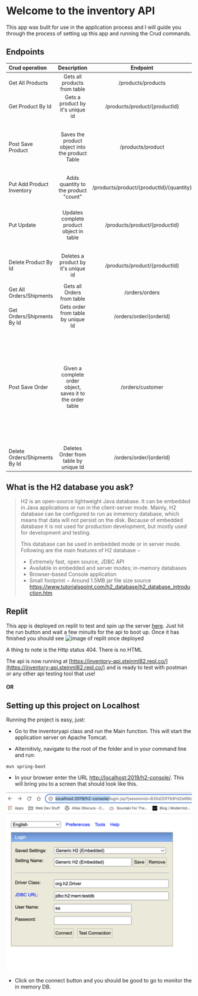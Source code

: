 # Welcome to the inventory API
This app was built for use in the application process and I will guide you through the process of setting up this app and running the Crud commands.  

## Endpoints
| Crud operation     | Description |  Endpoint   | Notes/Example |
| :---        |    :----:   |   :----:   |          ---: |
| Get All Products      | Gets all products from table      |  /products/products | N/A |
| Get Product By Id   | Gets a product by it's unique id       |  /products/product/{productId} |  replace productId with unique id |
| Post Save Product     | Saves the product object into the product Table     |  /products/product | Request Body <pre>{<br>  "productname": "TEST TEST TEST TEST",<br>  "discription": "TEST TEST TEST TEST"<br>}</pre> |
| Put Add Product Inventory   | Adds quantity to the product "count" |  /products/product/{productId}/{quantity} |  Replace productId with unique id, quantity with number to add to inventory |
| Put Update   | Updates complete product object in table  |  /products/product/{productId}   |  Replace productId with unique id, Request Body <pre>{<br>  "productname": "TEST TEST TEST TEST",<br>  "discription": "TEST TEST TEST TEST"<br>}</pre> |
| Delete Product By Id   | Deletes a product by it's unique id       |  /products/product/{productId} |  Replace productId with unique id Note: As of May 16/ 2022 This endpoint may throw an error if you attempt to delete a product that is in an order. ResourceConflictException has been written but not implemented. |
| Get All Orders/Shipments     | Gets all Orders from table      |  /orders/orders | N/A |
| Get Orders/Shipments By Id   | Gets order from table by unique Id      |  /orders/order/{orderId} | Replace orderId with unique id in Order table |
| Post Save Order     | Given a complete order object, saves it to the order table     |  /orders/customer | Request Body <pre>{<br>    "customerid": {customerId},<br>    "comments": "Hello, World2",<br>    "items": [<br>        {<br>            "productid": 1,<br>            "quantity": 10<br>        }<br>    ]<br>} </pre> Replace customerId with any int. Customer object/table has not been implamented yes and is only there as context of what WOULD be needed in a shipment/order |
| Delete Orders/Shipments By Id   | Deletes Order from table by unique Id      |  /orders/order/{orderId} | Replace orderId with unique id in Order table |



## What is the H2 database you ask?  

 > H2 is an open-source lightweight Java database. It can be embedded in Java applications or run in the client-server mode. Mainly, H2 database can be configured to run as inmemory database, which means that data will not persist on the disk. Because of embedded database it is not used for production development, but mostly used for development and testing.
> 
>This database can be used in embedded mode or in server mode. Following are the main features of H2 database −
>
> - Extremely fast, open source, JDBC API
> - Available in embedded and server modes; in-memory databases
> - Browser-based Console application
> - Small footprint − Around 1.5MB jar file size
> source <https://www.tutorialspoint.com/h2_database/h2_database_introduction.htm>

## Replit 
This app is deployed on replit to test and spin up the server [here](https://replit.com/@Steinml82/inventory-api#src/main/resources/application.properties).
Just hit the run button and wait a few minuits for the api to boot up.  Once it has finished you should see ![image of replit once deployed]() 

A thing to note is the Http status 404. There is no HTML 

The api is now running at [https://inventory-api.steinml82.repl.co/](https://inventory-api.steinml82.repl.co/) and is ready to test with postman or any other api testing tool that use!

#### OR

## Setting up this project on Localhost
Running the project is easy, just:

- Go to the inventoryapi class and run the Main function.
This will start the application server on Apache Tomcat.

- Alternitivly, navigate to the root of the folder and in your command line and  run: 
 ```
 mvn spring-boot
 ```

- In your browser enter the URL <http://localhost:2019/h2-console/>. This will bring you to a screen that should look like this.  

![look like this](H2-database%20PM.png)

- Click on the connect button and you should be good to go to monitor the in memory DB.


